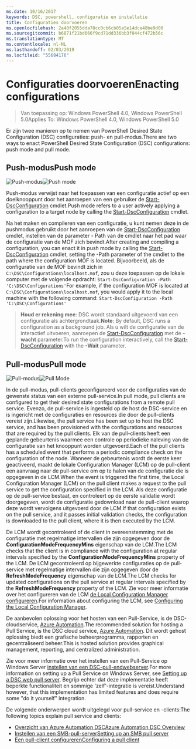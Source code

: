 ```yaml
---
ms.date: 10/16/2017
keywords: DSC, powershell, configuratie en installatie
title: Configuraties doorvoeren
ms.openlocfilehash: 2a40f2055dda78cc0cb6cb05a5e14dce48be9d00
ms.sourcegitcommit: b6871f21bd666f9cd71dd336bb3f844cf472b56c
ms.translationtype: MT
ms.contentlocale: nl-NL
ms.lasthandoff: 02/03/2019
ms.locfileid: "55684176"
---
```

# <a name="enacting-configurations"></a><span data-ttu-id="ce12b-103">Configuraties doorvoeren</span><span class="sxs-lookup"><span data-stu-id="ce12b-103">Enacting configurations</span></span>

><span data-ttu-id="ce12b-104">Van toepassing op: Windows PowerShell 4.0, Windows PowerShell 5.0</span><span class="sxs-lookup"><span data-stu-id="ce12b-104">Applies To: Windows PowerShell 4.0, Windows PowerShell 5.0</span></span>

<span data-ttu-id="ce12b-105">Er zijn twee manieren op te nemen van PowerShell Desired State Configuration (DSC) configuraties: push- en pull-modus.</span><span class="sxs-lookup"><span data-stu-id="ce12b-105">There are two ways to enact PowerShell Desired State Configuration (DSC) configurations: push mode and pull mode.</span></span>

## <a name="push-mode"></a><span data-ttu-id="ce12b-106">Push-modus</span><span class="sxs-lookup"><span data-stu-id="ce12b-106">Push mode</span></span>

<span data-ttu-id="ce12b-107">![Push-modus](../images/pushModel.png "hoe push-modus werkt")</span><span class="sxs-lookup"><span data-stu-id="ce12b-107">![Push mode](../images/pushModel.png "How push mode works")</span></span>

<span data-ttu-id="ce12b-108">Push-modus verwijst naar het toepassen van een configuratie actief op een doelknooppunt door het aanroepen van een gebruiker de [Start-DscConfiguration](/powershell/module/psdesiredstateconfiguration/start-dscconfiguration) cmdlet.</span><span class="sxs-lookup"><span data-stu-id="ce12b-108">Push mode refers to a user actively applying a configuration to a target node by calling the [Start-DscConfiguration](/powershell/module/psdesiredstateconfiguration/start-dscconfiguration) cmdlet.</span></span>

<span data-ttu-id="ce12b-109">Na het maken en compileren van een configuratie, u kunt nemen deze in de pushmodus gebruikt door het aanroepen van de [Start-DscConfiguration](/powershell/module/psdesiredstateconfiguration/start-dscconfiguration) cmdlet, instellen van de parameter - Path van de cmdlet naar het pad waar de configuratie van de MOF zich bevindt.</span><span class="sxs-lookup"><span data-stu-id="ce12b-109">After creating and compiling a configuration, you can enact it in push mode by calling the [Start-DscConfiguration](/powershell/module/psdesiredstateconfiguration/start-dscconfiguration) cmdlet, setting the -Path parameter of the cmdlet to the path where the configuration MOF is located.</span></span>
<span data-ttu-id="ce12b-110">Bijvoorbeeld, als de configuratie van de MOF bevindt zich in `C:\DSC\Configurations\localhost.mof`, zou u deze toepassen op de lokale computer met de volgende opdracht: `Start-DscConfiguration -Path 'C:\DSC\Configurations'`</span><span class="sxs-lookup"><span data-stu-id="ce12b-110">For example, if the configuration MOF is located at `C:\DSC\Configurations\localhost.mof`, you would apply it to the local machine with the following command: `Start-DscConfiguration -Path 'C:\DSC\Configurations'`</span></span>

> <span data-ttu-id="ce12b-111">__Houd er rekening mee__: DSC wordt standaard uitgevoerd van een configuratie als achtergrondtaak.</span><span class="sxs-lookup"><span data-stu-id="ce12b-111">__Note__: By default, DSC runs a configuration as a background job.</span></span> <span data-ttu-id="ce12b-112">Als u wilt de configuratie van de interactief uitvoeren, aanroepen de [Start-DscConfiguration](/powershell/module/psdesiredstateconfiguration/start-dscconfiguration) met de __-wacht__ parameter.</span><span class="sxs-lookup"><span data-stu-id="ce12b-112">To run the configuration interactively, call the [Start-DscConfiguration](/powershell/module/psdesiredstateconfiguration/start-dscconfiguration) with the __-Wait__ parameter.</span></span>

## <a name="pull-mode"></a><span data-ttu-id="ce12b-113">Pull-modus</span><span class="sxs-lookup"><span data-stu-id="ce12b-113">Pull mode</span></span>

<span data-ttu-id="ce12b-114">![Pull-modus](../images/pullModel.png "hoe pull-modus werkt")</span><span class="sxs-lookup"><span data-stu-id="ce12b-114">![Pull Mode](../images/pullModel.png "How pull mode works")</span></span>

<span data-ttu-id="ce12b-115">In de pull-modus, pull-clients geconfigureerd voor de configuraties van de gewenste status van een externe pull-service.</span><span class="sxs-lookup"><span data-stu-id="ce12b-115">In pull mode, pull clients are configured to get their desired state configurations from a remote pull service.</span></span>
<span data-ttu-id="ce12b-116">Evenzo, de pull-service is ingesteld op de host de DSC-service en is ingericht met de configuraties en resources die door de pull-clients vereist zijn.</span><span class="sxs-lookup"><span data-stu-id="ce12b-116">Likewise, the pull service has been set up to host the DSC service, and has been provisioned with the configurations and resources that are required by the pull clients.</span></span>
<span data-ttu-id="ce12b-117">Elk van de pull-clients heeft een geplande gebeurtenis waarmee een controle op periodieke naleving van de configuratie van het knooppunt worden uitgevoerd.</span><span class="sxs-lookup"><span data-stu-id="ce12b-117">Each of the pull clients has a scheduled event that performs a periodic compliance check on the configuration of the node.</span></span>
<span data-ttu-id="ce12b-118">Wanneer de gebeurtenis wordt de eerste keer geactiveerd, maakt de lokale Configuration Manager (LCM) op de pull-client een aanvraag naar de pull-service om op te halen van de configuratie die is opgegeven in de LCM.</span><span class="sxs-lookup"><span data-stu-id="ce12b-118">When the event is triggered the first time, the Local Configuration Manager (LCM) on the pull client makes a request to the pull service to get the configuration specified in the LCM.</span></span>
<span data-ttu-id="ce12b-119">Als deze configuratie op de pull-service bestaat, en controleert op de eerste validatie wordt doorgegeven, wordt de configuratie gedownload naar de pull-client waarop deze wordt vervolgens uitgevoerd door de LCM.</span><span class="sxs-lookup"><span data-stu-id="ce12b-119">If that configuration exists on the pull service, and it passes initial validation checks, the configuration is downloaded to the pull client, where it is then executed by the LCM.</span></span>

<span data-ttu-id="ce12b-120">De LCM wordt gecontroleerd of de client in overeenstemming met de configuratie met regelmatige intervallen die zijn opgegeven door de **ConfigurationModeFrequencyMins** eigenschap van de LCM.</span><span class="sxs-lookup"><span data-stu-id="ce12b-120">The LCM checks that the client is in compliance with the configuration at regular intervals specified by the **ConfigurationModeFrequencyMins** property of the LCM.</span></span>
<span data-ttu-id="ce12b-121">De LCM gecontroleerd op bijgewerkte configuraties op de pull-service met regelmatige intervallen die zijn opgegeven door de **RefreshModeFrequency** eigenschap van de LCM.</span><span class="sxs-lookup"><span data-stu-id="ce12b-121">The LCM checks for updated configurations on the pull service at regular intervals specified by the **RefreshModeFrequency** property of the LCM.</span></span>
<span data-ttu-id="ce12b-122">Zie voor meer informatie over het configureren van de LCM [de Local Configuration Manager configureren](../managing-nodes/metaConfig.md).</span><span class="sxs-lookup"><span data-stu-id="ce12b-122">For information about configuring the LCM, see [Configuring the Local Configuration Manager](../managing-nodes/metaConfig.md).</span></span>

<span data-ttu-id="ce12b-123">De aanbevolen oplossing voor het hosten van een Pull-Service, is de DSC-cloudservice, [Azure Automation](https://azure.microsoft.com/services/automation/).</span><span class="sxs-lookup"><span data-stu-id="ce12b-123">The recommended solution for hosting a Pull Service, is the DSC cloud service, [Azure Automation](https://azure.microsoft.com/services/automation/).</span></span>
<span data-ttu-id="ce12b-124">Dit wordt gehost oplossing biedt een grafische beheerprogramma, rapporten en gecentraliseerd beheer.</span><span class="sxs-lookup"><span data-stu-id="ce12b-124">This is hosted solution provides graphical management, reporting, and centralized administration.</span></span>

<span data-ttu-id="ce12b-125">Zie voor meer informatie over het instellen van een Pull-Service op Windows Server [instellen van een DSC-pull-endwebserver](pullServer.md).</span><span class="sxs-lookup"><span data-stu-id="ce12b-125">For more information on setting up a Pull Service on Windows Server, see [Setting up a DSC web pull server](pullServer.md).</span></span>
<span data-ttu-id="ce12b-126">Begrijp echter dat deze implementatie heeft beperkte functionaliteit en sommige 'zelf'-integratie is vereist.</span><span class="sxs-lookup"><span data-stu-id="ce12b-126">Understand however, that this implementation has limited features and does require some "do it yourself" integration.</span></span>

<span data-ttu-id="ce12b-127">De volgende onderwerpen wordt uitgelegd voor pull-service en -clients:</span><span class="sxs-lookup"><span data-stu-id="ce12b-127">The following topics explain pull service and clients:</span></span>

- [<span data-ttu-id="ce12b-128">Overzicht van Azure Automation DSC</span><span class="sxs-lookup"><span data-stu-id="ce12b-128">Azure Automation DSC Overview</span></span>](https://docs.microsoft.com/azure/automation/automation-dsc-overview)
- [<span data-ttu-id="ce12b-129">Instellen van een SMB-pull-server</span><span class="sxs-lookup"><span data-stu-id="ce12b-129">Setting up an SMB pull server</span></span>](pullServerSMB.md)
- [<span data-ttu-id="ce12b-130">Een pull-client configureren</span><span class="sxs-lookup"><span data-stu-id="ce12b-130">Configuring a pull client</span></span>](pullClientConfigID.md)
